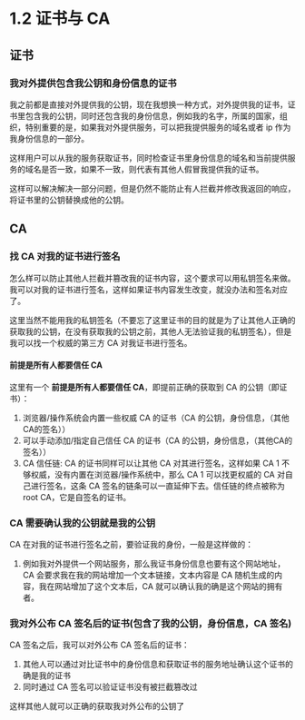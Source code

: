 # 1.2 证书与 CA

## 证书

### 我对外提供包含我公钥和身份信息的证书

我之前都是直接对外提供我的公钥，现在我想换一种方式，对外提供我的证书，证书里包含我的公钥，同时还包含我的身份信息，例如我的名字，所属的国家，组织，特别重要的是，如果我对外提供服务，可以把我提供服务的域名或者 ip 作为我身份信息的一部分。

这样用户可以从我的服务获取证书，同时检查证书里身份信息的域名和当前提供服务的域名是否一致，如果不一致，则代表有其他人假冒我提供我的证书。

这样可以解决解决一部分问题，但是仍然不能防止有人拦截并修改我返回的响应，将证书里的公钥替换成他的公钥。

## CA

### 找 CA 对我的证书进行签名

怎么样可以防止其他人拦截并篡改我的证书内容，这个要求可以用私钥签名来做。我可以对我的证书进行签名，这样如果证书内容发生改变，就没办法和签名对应了。

这里当然不能用我的私钥签名（不要忘了这里证书的目的就是为了让其他人正确的获取我的公钥，在没有获取我的公钥之前，其他人无法验证我的私钥签名），但是我可以找一个权威的第三方 CA 对我证书进行签名。

#### 前提是所有人都要信任 CA

这里有一个 **前提是所有人都要信任 CA**，即提前正确的获取到 CA 的公钥（即证书）：

1. 浏览器/操作系统会内置一些权威 CA 的证书（CA 的公钥，身份信息，（其他CA的签名））
2. 可以手动添加/指定自己信任 CA 的证书（CA 的公钥，身份信息，（其他CA的签名））
3. CA 信任链: CA 的证书同样可以让其他 CA 对其进行签名，这样如果 CA 1 不够权威，没有内置在浏览器/操作系统中，那么 CA 1 可以找更权威的 CA 对自己进行签名，这条 CA 签名的链条可以一直延伸下去。信任链的终点被称为 root CA，它是自签名的证书。

### CA 需要确认我的公钥就是我的公钥

CA 在对我的证书进行签名之前，要验证我的身份，一般是这样做的：

1. 例如我对外提供一个网站服务，那么我证书身份信息也要有这个网站地址，CA 会要求我在我的网站增加一个文本链接，文本内容是 CA 随机生成的内容，我在网站增加了这个文本后，CA 就可以确认我的确是这个网站的拥有者。

### 我对外公布 CA 签名后的证书(包含了我的公钥，身份信息，CA 签名)

CA 签名之后，我可以对外公布 CA 签名后的证书：

1. 其他人可以通过对比证书中的身份信息和获取证书的服务地址确认这个证书的确是我的证书
2. 同时通过 CA 签名可以验证证书没有被拦截篡改过

这样其他人就可以正确的获取我对外公布的公钥了

